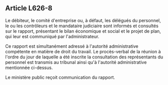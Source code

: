 Article L626-8
----
Le débiteur, le comité d'entreprise ou, à défaut, les délégués du personnel, le
ou les contrôleurs et le mandataire judiciaire sont informés et consultés sur le
rapport, présentant le bilan économique et social et le projet de plan, qui leur
est communiqué par l'administrateur.

Ce rapport est simultanément adressé à l'autorité administrative compétente en
matière de droit du travail. Le procès-verbal de la réunion à l'ordre du jour de
laquelle a été inscrite la consultation des représentants du personnel est
transmis au tribunal ainsi qu'à l'autorité administrative mentionnée ci-dessus.

Le ministère public reçoit communication du rapport.
